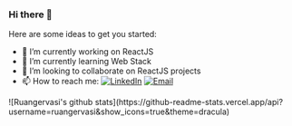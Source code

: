 ### Hi there 👋

Here are some ideas to get you started:

- 🔭 I’m currently working on ReactJS
- 🌱 I’m currently learning Web Stack
- 👯 I’m looking to collaborate on ReactJS projects
- 📫 How to reach me: <a href="https://www.linkedin.com/in/ruangervasi/" target="_blank"><img alt="LinkedIn" src="https://img.shields.io/badge/LinkedIn-@Ruangervasi-blue?style=flat&logo=linkedin"></a>
<a href="ruan@ruangervasi.com.br"><img alt="Email" src="https://img.shields.io/badge/ruan@ruangervasi.com.br?style=flat&logo=gmail"></a>
</p>
![Ruangervasi's github stats](https://github-readme-stats.vercel.app/api?username=ruangervasi&show_icons=true&theme=dracula)

